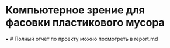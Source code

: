 <h1 align="left">Компьютерное зрение для фасовки пластикового мусора</a></h1>


• # Полный отчёт по проекту можно посмотреть в report.md


